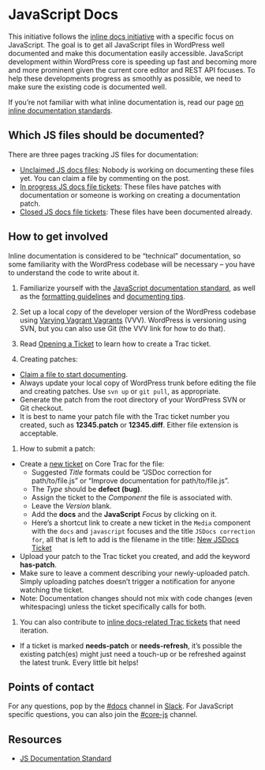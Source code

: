 # JavaScript Docs

This initiative follows the [inline docs initiative](https://developer.wordpress.org/coding-standards/inline-documentation-standards/) with a specific focus on JavaScript. The goal is to get all JavaScript files in WordPress well documented and make this documentation easily accessible. JavaScript development within WordPress core is speeding up fast and becoming more and more prominent given the current core editor and REST API focuses. To help these developments progress as smoothly as possible, we need to make sure the existing code is documented well.

If you’re not familiar with what inline documentation is, read our page [on inline documentation standards](https://make.wordpress.org/core/handbook/best-practices/inline-documentation-standards/).

## Which JS files should be documented?

There are three pages tracking JS files for documentation:

*   [Unclaimed JS docs files](https://make.wordpress.org/core/2018/01/31/js-docs-initiative-add-inline-docs-for-javascript/): Nobody is working on documenting these files yet. You can claim a file by commenting on the post.
*   [In progress JS docs file tickets](https://make.wordpress.org/core/handbook/docs/inline/js/in-progress-tickets/): These files have patches with documentation or someone is working on creating a documentation patch.
*   [Closed JS docs file tickets](https://make.wordpress.org/core/handbook/docs/inline/js/closed-tickets/): These files have been documented already.

## How to get involved

Inline documentation is considered to be “technical” documentation, so some familiarity with the WordPress codebase will be necessary – you have to understand the code to write about it.

1.  Familiarize yourself with the [JavaScript documentation standard](https://make.wordpress.org/core/handbook/best-practices/inline-documentation-standards/javascript/), as well as the [formatting guidelines](https://make.wordpress.org/core/handbook/best-practices/inline-documentation-standards/php/#formatting-guidelines) and [documenting tips](https://make.wordpress.org/core/handbook/best-practices/inline-documentation-standards/javascript/#documenting-tips).
2.  Set up a local copy of the developer version of the WordPress codebase using [Varying Vagrant Vagrants](https://make.wordpress.org/core/handbook/tutorials/installing-a-local-server/installing-vvv/) (VVV). WordPress is versioning using SVN, but you can also use Git (the VVV link for how to do that).
    
3.  Read [Opening a Ticket](https://make.wordpress.org/core/handbook/working-with-trac/opening-a-ticket/) to learn how to create a Trac ticket.
    
4.  Creating patches:
    

*   [Claim a file to start documenting](https://make.wordpress.org/core/2018/01/31/js-docs-initiative-add-inline-docs-for-javascript/).
*   Always update your local copy of WordPress trunk before editing the file and creating patches. Use `svn up` or `git pull`, as appropriate.
*   Generate the patch from the root directory of your WordPress SVN or Git checkout.
*   It is best to name your patch file with the Trac ticket number you created, such as **12345.patch** or **12345.diff**. Either file extension is acceptable.

1.  How to submit a patch:

*   Create a [new ticket](https://core.trac.wordpress.org/newticket) on Core Trac for the file:
    *   Suggested *Title* formats could be “JSDoc correction for path/to/file.js” or “Improve documentation for path/to/file.js”.
    *   The *Type* should be **defect (bug)**.
    *   Assign the ticket to the *Component* the file is associated with.
    *   Leave the *Version* blank.
    *   Add the **docs** and the **JavaScript** *Focus* by clicking on it.
    *   Here’s a shortcut link to create a new ticket in the `Media` component with the `docs` and `javascript` focuses and the title `JSDocs correction for`, all that is left to add is the filename in the title: [New JSDocs Ticket](https://core.trac.wordpress.org/newticket?component=Media&focuses=docs%20javascript&summary=JSDocs%20correction%20for%20)
*   Upload your patch to the Trac ticket you created, and add the keyword **has-patch**.
*   Make sure to leave a comment describing your newly-uploaded patch. Simply uploading patches doesn’t trigger a notification for anyone watching the ticket.
*   Note: Documentation changes should not mix with code changes (even whitespacing) unless the ticket specifically calls for both.

1.  You can also contribute to [inline docs-related Trac tickets](https://core.trac.wordpress.org/query?status=!closed&focuses=~docs) that need iteration.

*   If a ticket is marked **needs-patch** or **needs-refresh**, it’s possible the existing patch(es) might just need a touch-up or be refreshed against the latest trunk. Every little bit helps!

## Points of contact

For any questions, pop by the [#docs](https://wordpress.slack.com/messages/docs/) channel in [Slack](https://make.wordpress.org/chat/). For JavaScript specific questions, you can also join the [#core-js](https://wordpress.slack.com/messages/core-js/) channel.

## Resources

*   [JS Documentation Standard](https://make.wordpress.org/core/handbook/best-practices/inline-documentation-standards/javascript/)